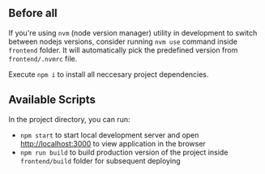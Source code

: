## Before all

If you're using `nvm` (node version manager) utility in development to switch between nodejs versions, consider running `nvm use` command inside `frontend` folder. It will automatically pick the predefined version from `frontend/.nvmrc` file.

Execute `npm i` to install all neccesary project dependencies.

## Available Scripts

In the project directory, you can run:

- `npm start` to start local development server and open [http://localhost:3000](http://localhost:3000) to view application in the browser
- `npm run build` to build production version of the project inside `frontend/build` folder for subsequent deploying
